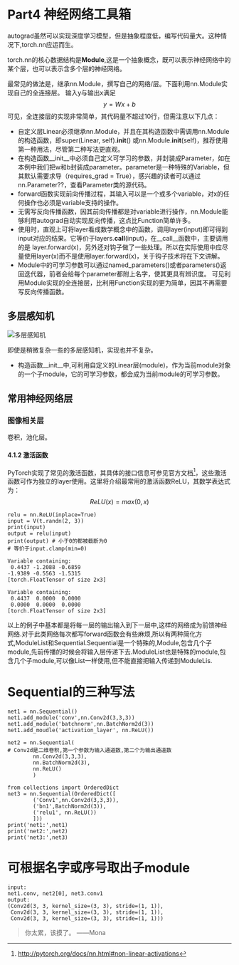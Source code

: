 # Part4 神经网络工具箱
autograd虽然可以实现深度学习模型，但是抽象程度低，编写代码量大。这种情况下,torch.nn应运而生。

torch.nn的核心数据结构是**Module**,这是一个抽象概念，既可以表示神经网络中的某个层，也可以表示含多个层的神经网络。

最常见的做法是，继承nn.Module，撰写自己的网络/层。下面利用nn.Module实现自己的全连接层。
输入y与输出x满足$$y=Wx+b$$
可见，全连接层的实现非常简单，其代码量不超过10行，但需注意以下几点：

- 自定义层Linear必须继承nn.Module，并且在其构造函数中需调用nn.Module的构造函数，即super(Linear, self).__init__() 或nn.Module.__init__(self)，推荐使用第一种用法，尽管第二种写法更直观。
- 在构造函数__init__中必须自己定义可学习的参数，并封装成Parameter，如在本例中我们把w和b封装成parameter。parameter是一种特殊的Variable，但其默认需要求导（requires_grad = True），感兴趣的读者可以通过nn.Parameter??，查看Parameter类的源代码。
- forward函数实现前向传播过程，其输入可以是一个或多个variable，对x的任何操作也必须是variable支持的操作。
- 无需写反向传播函数，因其前向传播都是对variable进行操作，nn.Module能够利用autograd自动实现反向传播，这点比Function简单许多。
- 使用时，直观上可将layer看成数学概念中的函数，调用layer(input)即可得到input对应的结果。它等价于layers.__call__(input)，在__call__函数中，主要调用的是 layer.forward(x)，另外还对钩子做了一些处理。所以在实际使用中应尽量使用layer(x)而不是使用layer.forward(x)，关于钩子技术将在下文讲解。
- Module中的可学习参数可以通过named_parameters()或者parameters()返回迭代器，前者会给每个parameter都附上名字，使其更具有辨识度。
可见利用Module实现的全连接层，比利用Function实现的更为简单，因其不再需要写反向传播函数。
 
## 多层感知机
![多层感知机](http://localhost:8888/files/imgs/multi_perceptron.png)

即使是稍微复杂一些的多层感知机，实现也并不复杂。
- 构造函数__init__中,可利用自定义的Linear层(module)，作为当前module对象的一个子module，它的可学习参数，都会成为当前module的可学习参数。
 
 
 ## 常用神经网络层
 ### 图像相关层
 卷积，池化层。
 
 #### 4.1.2 激活函数
PyTorch实现了常见的激活函数，其具体的接口信息可参见官方文档[^3]，这些激活函数可作为独立的layer使用。这里将介绍最常用的激活函数ReLU，其数学表达式为：
$$ReLU(x)=max(0,x)$$
[^3]: http://pytorch.org/docs/nn.html#non-linear-activations
```
relu = nn.ReLU(inplace=True)
input = V(t.randn(2, 3))
print(input)
output = relu(input)
print(output) # 小于0的都被截断为0
# 等价于input.clamp(min=0)
```
```
Variable containing:
 0.4437 -1.2088 -0.6859
-1.9389 -0.5563 -1.5315
[torch.FloatTensor of size 2x3]

Variable containing:
 0.4437  0.0000  0.0000
 0.0000  0.0000  0.0000
[torch.FloatTensor of size 2x3]
```
以上的例子中基本都是将每一层的输出输入到下一层中,这样的网络成为前馈神经网络.对于此类网络每次都写forward函数会有些麻烦,所以有两种简化方式,ModuleList和Sequential.Sequential是一个特殊的,Module,包含几个子module,先前传播的时候会将输入层传递下去.ModuleList也是特殊的module,包含几个子module,可以像List一样使用,但不能直接把输入传递到ModuleLis.

# Sequential的三种写法
```
net1 = nn.Sequential()
net1.add_module('conv',nn.Conv2d(3,3,3))
net1.add_module('batchnorm',nn.BatchNorm2d(3))
net1.add_moudle('activation_layer', nn.ReLU())

net2 = nn.Sequential(
# Conv2d是二维卷积,第一个参数为输入通道数,第二个为输出通道数
		nn.Conv2d(3,3,3),
        nn.BatchNorm2d(3),
        nn.ReLU()
        )

from collections import OrderedDict
net3 = nn.Sequential(OrderedDict([
		('Conv1',nn.Conv2d(3,3,3)),
        ('bn1',BatchNorm2d(3)),
        ('relu1', nn.ReLU())
        ]))
print('net1:',net1)
print('net2:',net2)
print('net3:',net3)
```

# 可根据名字或序号取出子module
```
input:
net1.conv, net2[0], net3.conv1
output:
(Conv2d(3, 3, kernel_size=(3, 3), stride=(1, 1)),
 Conv2d(3, 3, kernel_size=(3, 3), stride=(1, 1)),
 Conv2d(3, 3, kernel_size=(3, 3), stride=(1, 1)))
 ```
> 你太累，该摸了。
> ——Mona
